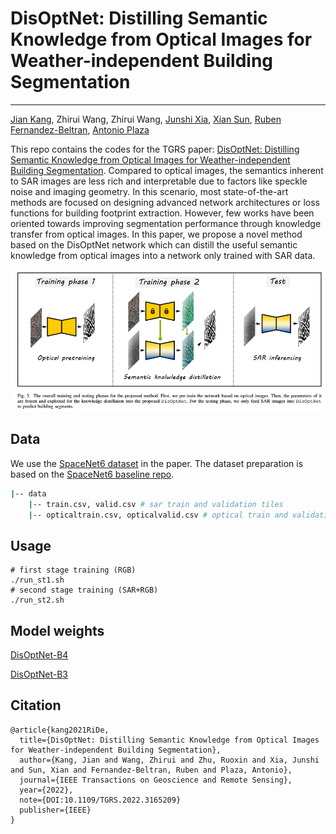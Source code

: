 # DisOptNet: Distilling Semantic Knowledge from Optical Images for Weather-independent Building Segmentation

---

[Jian Kang](https://github.com/jiankang1991), Zhirui Wang, Zhirui Wang, [Junshi Xia](https://www.geoinformatics2018.com/member/junshixia/), [Xian Sun](http://people.ucas.ac.cn/~sunxian), [Ruben Fernandez-Beltran](https://scholar.google.es/citations?user=pdzJmcQAAAAJ&hl=es), [Antonio Plaza](https://www.umbc.edu/rssipl/people/aplaza/)

This repo contains the codes for the TGRS paper: [DisOptNet: Distilling Semantic Knowledge from Optical Images for Weather-independent Building Segmentation](https://ieeexplore.ieee.org/document/9750128). Compared to optical images, the semantics inherent to SAR images are less rich and interpretable due to factors like speckle noise and imaging geometry. In this scenario, most state-of-the-art methods are focused on designing advanced network architectures or loss functions for building footprint extraction. However, few works have been oriented towards improving segmentation performance through knowledge transfer from optical images. In this paper, we propose a novel method based on the DisOptNet network which can distill the useful semantic knowledge from optical images into a network only trained with SAR data. 


<p align="center">
<img src="pics/framework.png" alt="drawing"/>
</p>

## Data

We use the [SpaceNet6 dataset](https://spacenet.ai/sn6-challenge/) in the paper. The dataset preparation is based on the [SpaceNet6 baseline repo](https://github.com/CosmiQ/CosmiQ_SN6_Baseline).

```bash
|-- data
    |-- train.csv, valid.csv # sar train and validation tiles
    |-- opticaltrain.csv, opticalvalid.csv # optical train and validation tiles
```
## Usage

```
# first stage training (RGB)
./run_st1.sh
# second stage training (SAR+RGB)
./run_st2.sh
```

## Model weights

[DisOptNet-B4](https://drive.google.com/drive/folders/1QLyEPgiOaVn42zcXVv0qSQBeIz0jEGQ4?usp=sharing)

[DisOptNet-B3](https://drive.google.com/drive/folders/1RxWf7VE4BNAtDC7RQH7bkhujE9qh2gQu?usp=sharing)

## Citation

```
@article{kang2021RiDe,
  title={DisOptNet: Distilling Semantic Knowledge from Optical Images for Weather-independent Building Segmentation},
  author={Kang, Jian and Wang, Zhirui and Zhu, Ruoxin and Xia, Junshi and Sun, Xian and Fernandez-Beltran, Ruben and Plaza, Antonio},
  journal={IEEE Transactions on Geoscience and Remote Sensing},
  year={2022},
  note={DOI:10.1109/TGRS.2022.3165209}
  publisher={IEEE}
}
```


